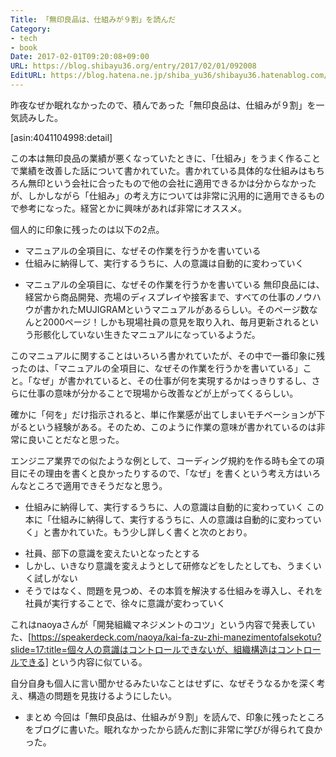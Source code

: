 ```yaml
---
Title: 「無印良品は、仕組みが９割」を読んだ
Category:
- tech
- book
Date: 2017-02-01T09:20:08+09:00
URL: https://blog.shibayu36.org/entry/2017/02/01/092008
EditURL: https://blog.hatena.ne.jp/shiba_yu36/shibayu36.hatenablog.com/atom/entry/10328749687212163002
---
```


昨夜なぜか眠れなかったので、積んであった「無印良品は、仕組みが９割」を一気読みした。

[asin:4041104998:detail]

この本は無印良品の業績が悪くなっていたときに、「仕組み」をうまく作ることで業績を改善した話について書かれていた。書かれている具体的な仕組みはもちろん無印という会社に合ったもので他の会社に適用できるかは分からなかったが、しかしながら「仕組み」の考え方については非常に汎用的に適用できるもので参考になった。経営とかに興味があれば非常にオススメ。

個人的に印象に残ったのは以下の2点。

- マニュアルの全項目に、なぜその作業を行うかを書いている
- 仕組みに納得して、実行するうちに、人の意識は自動的に変わっていく

* マニュアルの全項目に、なぜその作業を行うかを書いている
無印良品には、経営から商品開発、売場のディスプレイや接客まで、すべての仕事のノウハウが書かれたMUJIGRAMというマニュアルがあるらしい。そのページ数なんと2000ページ！しかも現場社員の意見を取り入れ、毎月更新されるという形骸化していない生きたマニュアルになっているようだ。

このマニュアルに関することはいろいろ書かれていたが、その中で一番印象に残ったのは、「マニュアルの全項目に、なぜその作業を行うかを書いている」こと。「なぜ」が書かれていると、その仕事が何を実現するかはっきりするし、さらに仕事の意味が分かることで現場から改善などが上がってくるらしい。

確かに「何を」だけ指示されると、単に作業感が出てしまいモチベーションが下がるという経験がある。そのため、このように作業の意味が書かれているのは非常に良いことだなと思った。

エンジニア業界での似たような例として、コーディング規約を作る時も全ての項目にその理由を書くと良かったりするので、「なぜ」を書くという考え方はいろんなところで適用できそうだなと思う。

* 仕組みに納得して、実行するうちに、人の意識は自動的に変わっていく
この本に「仕組みに納得して、実行するうちに、人の意識は自動的に変わっていく」と書かれていた。もう少し詳しく書くと次のとおり。

- 社員、部下の意識を変えたいとなったとする
- しかし、いきなり意識を変えようとして研修などをしたとしても、うまくいく試しがない
- そうではなく、問題を見つめ、その本質を解決する仕組みを導入し、それを社員が実行することで、徐々に意識が変わっていく


これはnaoyaさんが「開発組織マネジメントのコツ」という内容で発表していた、[https://speakerdeck.com/naoya/kai-fa-zu-zhi-manezimentofalsekotu?slide=17:title=個々人の意識はコントロールできないが、組織構造はコントロールできる] という内容に似ている。

自分自身も個人に言い聞かせるみたいなことはせずに、なぜそうなるかを深く考え、構造の問題を見抜けるようにしたい。

* まとめ
今回は「無印良品は、仕組みが９割」を読んで、印象に残ったところをブログに書いた。眠れなかったから読んだ割に非常に学びが得られて良かった。
